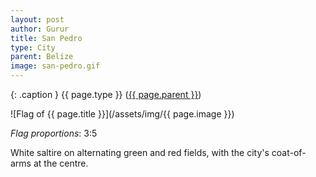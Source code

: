 ```yaml
---
layout: post
author: Gurur
title: San Pedro
type: City
parent: Belize
image: san-pedro.gif
---
```

{: .caption }
{{ page.type }} ([{{ page.parent }}](/2019/03/25/belize.html))

![Flag of {{ page.title }}](/assets/img/{{ page.image }})

*Flag proportions*: 3:5

White saltire on alternating green and red fields, with the city's coat-of-arms at the centre.